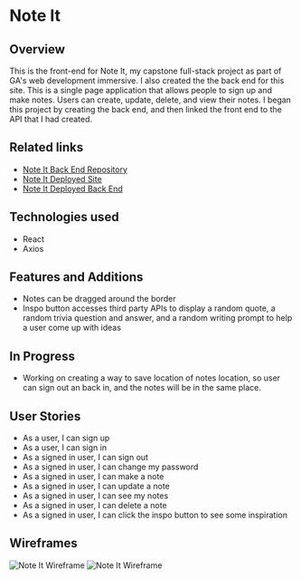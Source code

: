 # Note It

## Overview
This is the front-end for Note It, my capstone full-stack project as part of GA's web development immersive. I also created the the back end for this site. This is a single page application that allows people to sign up and make notes. Users can create, update, delete, and view their notes. I began this project by creating the back end, and then linked the front end to the API that I had created. 

## Related links
- [Note It Back End Repository](https://github.com/ashratigan/note-it-api "Note It Back End")
- [Note It Deployed Site](https://note-it-client.herokuapp.com/ "Note It Deployed Site")
- [Note It Deployed Back End](https://note-it-api.herokuapp.com/ "Note It Deployed Back End")


## Technologies used
- React
- Axios

## Features and Additions
- Notes can be dragged around the border
- Inspo button accesses third party APIs to display a random quote, a random trivia question and answer, and a random writing prompt to help a user come up with ideas

## In Progress
- Working on creating a way to save location of notes location, so user can sign out an back in, and the notes will be in the same place. 

## User Stories
- As a user, I can sign up
- As a user, I can sign in
- As a signed in user, I can sign out
- As a signed in user, I can change my password
- As a signed in user, I can make a note
- As a signed in user, I can update a note
- As a signed in user, I can see my notes
- As a signed in user, I can delete a note
- As a signed in user, I can click the inspo button to see some inspiration

## Wireframes
![Note It Wireframe](https://i.imgur.com/uMTYrvl.jpg)
![Note It Wireframe](https://i.imgur.com/lUXqLqD.jpg)

